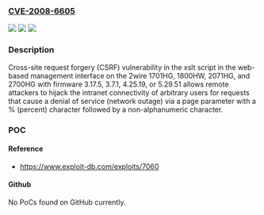 ### [CVE-2008-6605](https://cve.mitre.org/cgi-bin/cvename.cgi?name=CVE-2008-6605)
![](https://img.shields.io/static/v1?label=Product&message=n%2Fa&color=blue)
![](https://img.shields.io/static/v1?label=Version&message=n%2Fa&color=blue)
![](https://img.shields.io/static/v1?label=Vulnerability&message=n%2Fa&color=brighgreen)

### Description

Cross-site request forgery (CSRF) vulnerability in the xslt script in the web-based management interface on the 2wire 1701HG, 1800HW, 2071HG, and 2700HG with firmware 3.17.5, 3.7.1, 4.25.19, or 5.29.51 allows remote attackers to hijack the intranet connectivity of arbitrary users for requests that cause a denial of service (network outage) via a page parameter with a % (percent) character followed by a non-alphanumeric character.

### POC

#### Reference
- https://www.exploit-db.com/exploits/7060

#### Github
No PoCs found on GitHub currently.

